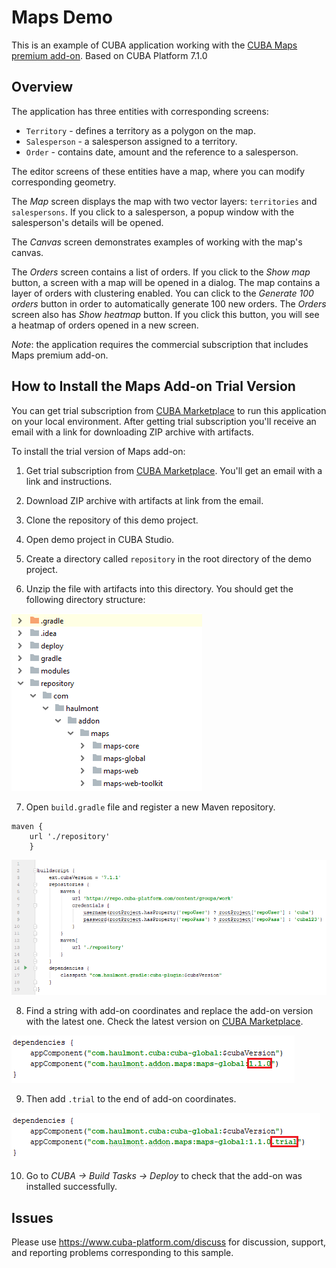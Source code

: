 # Maps Demo

This is an example of CUBA application working with the [CUBA Maps premium add-on](https://www.cuba-platform.com/marketplace/maps/). Based on CUBA Platform 7.1.0

## Overview

The application has three entities with corresponding screens:

* `Territory` - defines a territory as a polygon on the map.
* `Salesperson` - a salesperson assigned to a territory.
* `Order` - contains date, amount and the reference to a salesperson.

The editor screens of these entities have a map, where you can modify corresponding geometry.

The *Map* screen displays the map with two vector layers: `territories` and `salespersons`. If you click to a salesperson, a popup window with the salesperson's details will be opened.

The *Canvas* screen demonstrates examples of working with the map's canvas.

The *Orders* screen contains a list of orders. If you click to the *Show map* button, a screen with a map will be opened in a dialog. The map contains a layer of orders with clustering enabled. You can click to the *Generate 100 orders* button in order to automatically generate 100 new orders. The *Orders* screen also has *Show heatmap* button. If you click this button, you will see a heatmap of orders opened in a new screen.

*Note*: the application requires the commercial subscription that includes Maps premium add-on.

## How to Install the Maps Add-on Trial Version

You can get trial subscription from [CUBA Marketplace](https://www.cuba-platform.com/marketplace/maps/) to run this application on your local environment. After getting trial subscription you'll receive an email with a link for downloading ZIP archive with artifacts.

To install the trial version of Maps add-on:

1. Get trial subscription from [CUBA Marketplace](https://www.cuba-platform.com/marketplace/maps/). You'll get an email with a link and instructions.

2. Download ZIP archive with artifacts at link from the email.

3. Clone the repository of this demo project.

4. Open demo project in CUBA Studio.

5. Create a directory called `repository` in the root directory of the demo project.

6. Unzip the file with artifacts into this directory. You should get the following directory structure:

 ![structure](images/structure.png)

7. Open `build.gradle` file and register a new Maven repository.
 ```
 maven {
     url './repository'
     }
 ```
  ![buildscript](images/buildscript.png)

8. Find a string with add-on coordinates and replace the add-on version with the latest one. Check the latest version on [CUBA Marketplace](https://www.cuba-platform.com/marketplace/maps/).

 ![version](images/version.png)

9. Then add `.trial` to the end of add-on coordinates.

 ![trial](images/trial.png)

10. Go to *CUBA -> Build Tasks -> Deploy* to check that the add-on was installed successfully.     

## Issues
Please use https://www.cuba-platform.com/discuss for discussion, support, and reporting problems corresponding to this sample.

